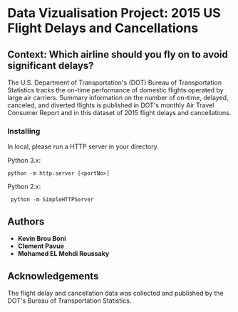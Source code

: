 # Data Vizualisation Project: 2015 US Flight Delays and Cancellations

## Context: Which airline should you fly on to avoid significant delays?

The U.S. Department of Transportation's (DOT) Bureau of Transportation Statistics tracks the on-time performance of domestic flights operated by large air carriers. Summary information on the number of on-time, delayed, canceled, and diverted flights is published in DOT's monthly Air Travel Consumer Report and in this dataset of 2015 flight delays and cancellations.



### Installing

In local, please run a HTTP server in your directory.

Python 3.x:
```
python -m http.server [<portNo>]
```

Python 2.x:
```
 python -m SimpleHTTPServer
```

## Authors

* **Kevin Brou Boni**
* **Clement Pavue**
* **Mohamed EL Mehdi Roussaky**

## Acknowledgements

The flight delay and cancellation data was collected and published by the DOT's Bureau of Transportation Statistics.
